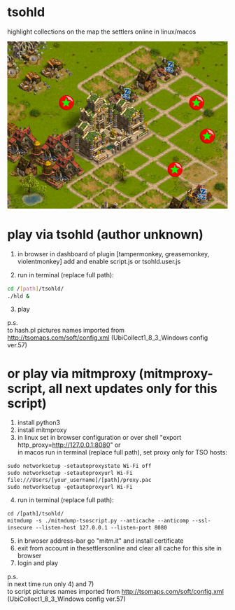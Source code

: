 # tsohld
highlight collections on the map the settlers online in linux/macos

![Screenshot](screenshot.png)


# play via tsohld (author unknown)
1) in browser in dashboard of plugin [tampermonkey, greasemonkey, violentmonkey] add and enable script.js or tsohld.user.js

2) run in terminal (replace full path):
```bash
cd /[path]/tsohld/
./hld &
```

3) play

p.s.  
to hash.pl pictures names imported from http://tsomaps.com/soft/config.xml (UbiCollect1_8_3_Windows config ver.57)


# or play via mitmproxy (mitmproxy-script, all next updates only for this script)
1) install python3
2) install mitmproxy
3) in linux set in browser configuration or over shell "export http_proxy=http://127.0.0.1:8080"
or   
in macos run in terminal (replace full path), set proxy only for TSO hosts:
```shell-script
sudo networksetup -setautoproxystate Wi-Fi off
sudo networksetup -setautoproxyurl Wi-Fi file:///Users/[your_username]/[path]/proxy.pac
sudo networksetup -getautoproxyurl Wi-Fi
```
4) run in terminal (replace full path):
```shell-script
cd /[path]/tsohld/
mitmdump -s ./mitmdump-tsoscript.py --anticache --anticomp --ssl-insecure --listen-host 127.0.0.1 --listen-port 8080
```
5) in brwoser address-bar go "mitm.it" and install certificate
6) exit from account in thesettlersonline and clear all cache for this site in browser
7) login and play

p.s.  
in next time run only 4) and 7)  
to script pictures names imported from http://tsomaps.com/soft/config.xml (UbiCollect1_8_3_Windows config ver.57)
